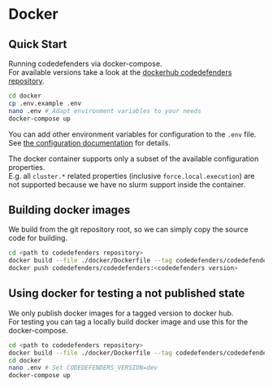 # Docker

## Quick Start

Running codedefenders via docker-compose.  
For available versions take a look at the [dockerhub codedefenders repository](https://hub.docker.com/repository/docker/codedefenders/codedefenders).

```sh
cd docker
cp .env.example .env
nano .env # Adapt environment variables to your needs
docker-compose up
```

You can add other environment variables for configuration to the `.env` file.  
See [the configuration documentation](./Configuration.md) for details.

The docker container supports only a subset of the available configuration properties.  
E.g. all `cluster.*` related properties (inclusive `force.local.execution`) are not supported because we have no slurm support inside the container.

## Building docker images

We build from the git repository root, so we can simply copy the source code for building.

```sh
cd <path to codedefenders repository>
docker build --file ./docker/Dockerfile --tag codedefenders/codedefenders:<Codedefenders version> --label "maintainer=$(git config --get user.email)" .
docker push codedefenders/codedefenders:<codedefenders version>
```

## Using docker for testing a not published state

We only publish docker images for a tagged version to docker hub.  
For testing you can tag a locally build docker image and use this for the docker-compose.

```sh
cd <path to codedefenders repository>
docker build --file ./docker/Dockerfile --tag codedefenders/codedefenders:dev .
cd docker
nano .env # Set CODEDEFENDERS_VERSION=dev
docker-compose up
```
